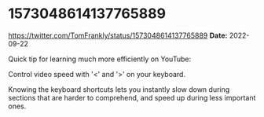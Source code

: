 # 1573048614137765889
https://twitter.com/TomFrankly/status/1573048614137765889
**Date:** 2022-09-22

Quick tip for learning much more efficiently on YouTube:

Control video speed with '<' and '>' on your keyboard.

Knowing the keyboard shortcuts lets you instantly slow down during sections that are harder to comprehend, and speed up during less important ones.
